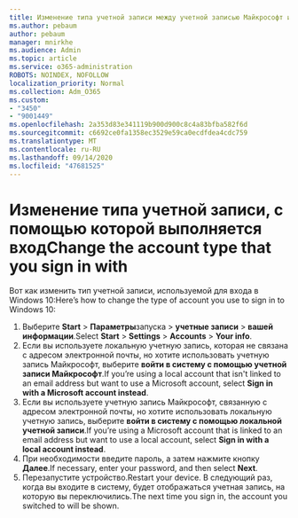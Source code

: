 ```yaml
---
title: Изменение типа учетной записи между учетной записью Майкрософт и локальной учетной записью
ms.author: pebaum
author: pebaum
manager: mnirkhe
ms.audience: Admin
ms.topic: article
ms.service: o365-administration
ROBOTS: NOINDEX, NOFOLLOW
localization_priority: Normal
ms.collection: Adm_O365
ms.custom:
- "3450"
- "9001449"
ms.openlocfilehash: 2a353d83e341119b900d900c8c4a83bfba582f6d
ms.sourcegitcommit: c6692ce0fa1358ec3529e59ca0ecdfdea4cdc759
ms.translationtype: MT
ms.contentlocale: ru-RU
ms.lasthandoff: 09/14/2020
ms.locfileid: "47681525"
---
```

# <a name="change-the-account-type-that-you-sign-in-with"></a><span data-ttu-id="001bc-102">Изменение типа учетной записи, с помощью которой выполняется вход</span><span class="sxs-lookup"><span data-stu-id="001bc-102">Change the account type that you sign in with</span></span>

<span data-ttu-id="001bc-103">Вот как изменить тип учетной записи, используемой для входа в Windows 10:</span><span class="sxs-lookup"><span data-stu-id="001bc-103">Here’s how to change the type of account you use to sign in to Windows 10:</span></span>

1. <span data-ttu-id="001bc-104">Выберите **Start**  >  **Параметры**запуска  >  **учетные записи**  >  **вашей информации**.</span><span class="sxs-lookup"><span data-stu-id="001bc-104">Select **Start** > **Settings** > **Accounts** > **Your info**.</span></span>
2. <span data-ttu-id="001bc-105">Если вы используете локальную учетную запись, которая не связана с адресом электронной почты, но хотите использовать учетную запись Майкрософт, выберите **войти в систему с помощью учетной записи Майкрософт**.</span><span class="sxs-lookup"><span data-stu-id="001bc-105">If you’re using a local account that isn't linked to an email address but want to use a Microsoft account, select **Sign in with a Microsoft account instead**.</span></span>
3. <span data-ttu-id="001bc-106">Если вы используете учетную запись Майкрософт, связанную с адресом электронной почты, но хотите использовать локальную учетную запись, выберите **войти в систему с помощью локальной учетной записи**.</span><span class="sxs-lookup"><span data-stu-id="001bc-106">If you’re using a Microsoft account that is linked to an email address but want to use a local account, select **Sign in with a local account instead**.</span></span>
4. <span data-ttu-id="001bc-107">При необходимости введите пароль, а затем нажмите кнопку **Далее**.</span><span class="sxs-lookup"><span data-stu-id="001bc-107">If necessary, enter your password, and then select **Next**.</span></span>
5. <span data-ttu-id="001bc-108">Перезапустите устройство.</span><span class="sxs-lookup"><span data-stu-id="001bc-108">Restart your device.</span></span> <span data-ttu-id="001bc-109">В следующий раз, когда вы входите в систему, будет отображаться учетная запись, на которую вы переключились.</span><span class="sxs-lookup"><span data-stu-id="001bc-109">The next time you sign in, the account you switched to will be shown.</span></span>